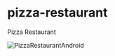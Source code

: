 # pizza-restaurant
Pizza Restaurant

![PizzaRestaurantAndroid](https://github.com/faizkhoirurrizqi/pizza-restaurant/assets/135640118/12d3d8e2-af6f-4e81-86ac-44d2918691f4)
